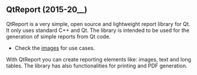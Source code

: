 ## QtReport (2015-20__)

QtReport is a very simple, open source and lightweight report library for Qt. It only uses standard C++ and Qt. The library is intended to be used for the generation of simple reports from Qt code. 

* Check the [images](./images) for use cases.

With QtReport you can create reporting elements like: images, text and long tables. The library has also functionalities for printing and PDF generation.
